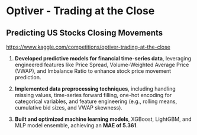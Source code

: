 # Optiver - Trading at the Close
## Predicting US Stocks Closing Movements

https://www.kaggle.com/competitions/optiver-trading-at-the-close

1. **Developed predictive models for financial time-series data**, leveraging engineered features like Price Spread, Volume-Weighted Average Price (VWAP), and Imbalance Ratio to enhance stock price movement prediction.

2. **Implemented data preprocessing techniques**, including handling missing values, time-series forward filling, one-hot encoding for categorical variables, and feature engineering (e.g., rolling means, cumulative bid sizes, and VWAP skewness).

3. **Built and optimized machine learning models**, XGBoost, LightGBM, and MLP model ensemble, achieving an **MAE of 5.361**.
